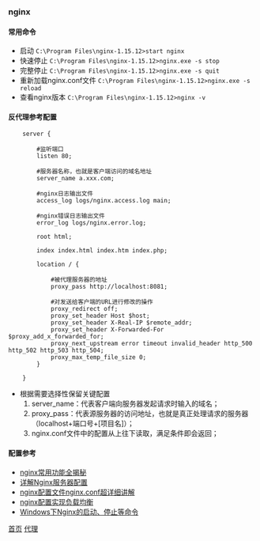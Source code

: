 ### nginx

#### 常用命令
* 启动 `C:\Program Files\nginx-1.15.12>start nginx`
* 快速停止 `C:\Program Files\nginx-1.15.12>nginx.exe -s stop`
* 完整停止 `C:\Program Files\nginx-1.15.12>nginx.exe -s quit`
* 重新加载nginx.conf文件 `C:\Program Files\nginx-1.15.12>nginx.exe -s reload`
* 查看nginx版本 `C:\Program Files\nginx-1.15.12>nginx -v`

#### 反代理参考配置
```config
    server {
        
        #监听端口
        listen 80;
        
        #服务器名称，也就是客户端访问的域名地址
        server_name a.xxx.com;
        
        #nginx日志输出文件
        access_log logs/nginx.access.log main;
        
        #nginx错误日志输出文件
        error_log logs/nginx.error.log;
        
        root html;
        
        index index.html index.htm index.php;
        
        location / {
            
            #被代理服务器的地址
            proxy_pass http://localhost:8081;
            
            #对发送给客户端的URL进行修改的操作
            proxy_redirect off;
            proxy_set_header Host $host;
            proxy_set_header X-Real-IP $remote_addr;
            proxy_set_header X-Forwarded-For $proxy_add_x_forwarded_for;
            proxy_next_upstream error timeout invalid_header http_500 http_502 http_503 http_504;
            proxy_max_temp_file_size 0;
        }
        
    }
```
* 根据需要选择性保留关键配置
    1. server_name：代表客户端向服务器发起请求时输入的域名；
    2. proxy_pass：代表源服务器的访问地址，也就是真正处理请求的服务器（localhost+端口号+[项目名]）；
    3. nginx.conf文件中的配置从上往下读取，满足条件即会返回；

#### 配置参考
* [nginx常用功能全揭秘](https://yq.aliyun.com/articles/668093?spm=a2c4e.11155472.0.0.ef667c1bBD58ZQ)
* [详解Nginx服务器配置](http://baijiahao.baidu.com/s?id=1604485941272024493&wfr=spider&for=pc)
* [nginx配置文件nginx.conf超详细讲解](https://www.cnblogs.com/liang-wei/p/5849771.html)
* [nginx配置实现负载均衡](https://baijiahao.baidu.com/s?id=1612046399354825956&wfr=spider&for=pc)
* [Windows下Nginx的启动、停止等命令](https://www.cnblogs.com/kevin1990/p/6821948.html)


[首页](../../README.md)  [代理](Proxy.md)
